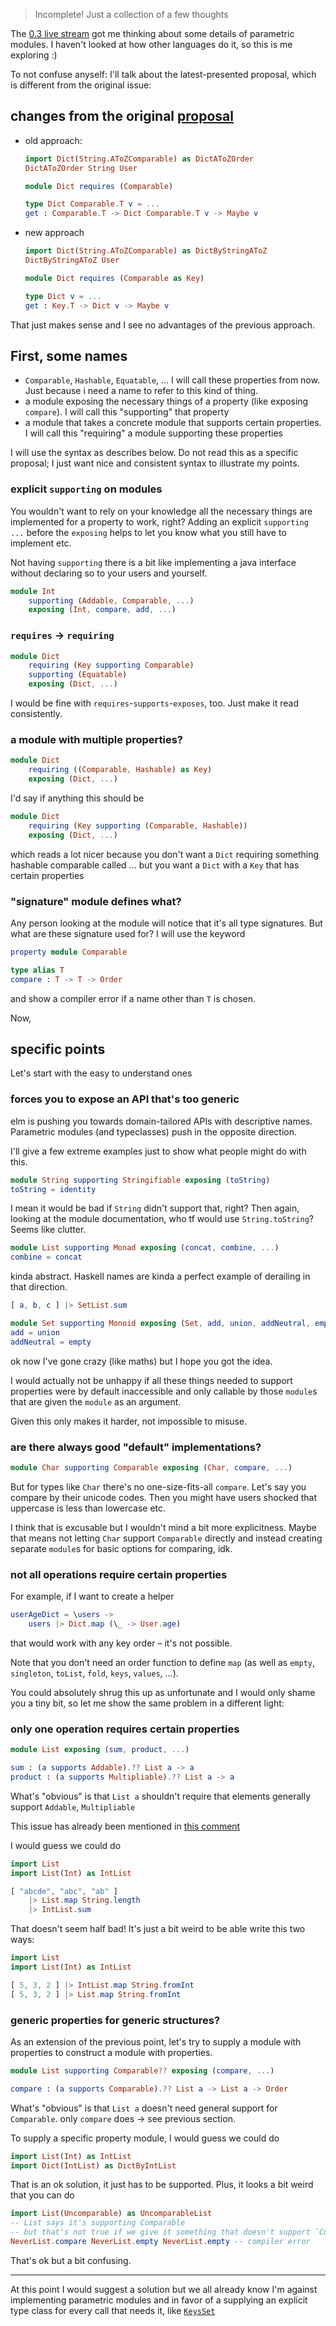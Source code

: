> Incomplete! Just a collection of a few thoughts

The [0.3 live stream](https://youtu.be/Fly0y4lFgDc?t=1488) got me thinking about some details of parametric modules.
I haven't looked at how other languages do it, so this is me exploring :)

To not confuse anyself:
I'll talk about the latest-presented proposal, which is different from the original issue:

## changes from the original [proposal](https://github.com/gren-lang/compiler/issues/81)

  - old approach:
    ```elm
    import Dict(String.AToZComparable) as DictAToZOrder
    DictAToZOrder String User
    ```
    ```elm
    module Dict requires (Comparable)

    type Dict Comparable.T v = ...
    get : Comparable.T -> Dict Comparable.T v -> Maybe v
    ```

  - new approach
    ```elm
    import Dict(String.AToZComparable) as DictByStringAToZ
    DictByStringAToZ User
    ```
    ```elm
    module Dict requires (Comparable as Key)

    type Dict v = ...
    get : Key.T -> Dict v -> Maybe v
    ```
  
That just makes sense and I see no advantages of the previous approach.

## First, some names

- `Comparable`, `Hashable`, `Equatable`, ... I will call these properties from now.
  Just because i need a name to refer to this kind of thing.
- a module exposing the necessary things of a property (like exposing `compare`).
  I will call this "supporting" that property
- a module that takes a concrete module that supports certain properties.
  I will call this "requiring" a module supporting these properties

I will use the syntax as describes below. Do not read this as a specific proposal;
I just want nice and consistent syntax to illustrate my points.

### explicit `supporting` on modules

You wouldn't want to rely on your knowledge all the necessary things are implemented for a property to work, right?
Adding an explicit `supporting ...` before the `exposing` helps to let you know what you still have to implement etc.

Not having `supporting` there is a bit like implementing a java interface without declaring so to your users and yourself.

```elm
module Int
    supporting (Addable, Comparable, ...)
    exposing (Int, compare, add, ...)
```

### `requires` → `requiring`

```elm
module Dict
    requiring (Key supporting Comparable)
    supporting (Equatable)
    exposing (Dict, ...)
```
I would be fine with `requires`-`supports`-`exposes`, too. Just make it read consistently.

### a module with multiple properties?

```elm
module Dict
    requiring ((Comparable, Hashable) as Key)
    exposing (Dict, ...)
```

I'd say if anything this should be

```elm
module Dict
    requiring (Key supporting (Comparable, Hashable))
    exposing (Dict, ...)
```

which reads a lot nicer because you don't want a `Dict` requiring something hashable comparable called ...
but you want a `Dict` with a `Key` that has certain properties

### "signature" module defines what?

Any person looking at the module will notice that it's all type signatures.
But what are these signature used for? I will use the keyword

```elm
property module Comparable

type alias T
compare : T -> T -> Order
```
and show a compiler error if a name other than `T` is chosen.

Now,

## specific points

Let's start with the easy to understand ones

### forces you to expose an API that's too generic

elm is pushing you towards domain-tailored APIs with descriptive names.
Parametric modules (and typeclasses) push in the opposite direction.

I'll give a few extreme examples just to show what people might do with this.
```elm
module String supporting Stringifiable exposing (toString)
toString = identity
```
I mean it would be bad if `String` didn't support that, right?
Then again, looking at the module documentation, who tf would use `String.toString`? Seems like clutter.
```elm
module List supporting Monad exposing (concat, combine, ...)
combine = concat
```
kinda abstract. Haskell names are kinda a perfect example of derailing in that direction.
```elm
[ a, b, c ] |> SetList.sum

module Set supporting Monoid exposing (Set, add, union, addNeutral, empty, ...)
add = union
addNeutral = empty
```
ok now I've gone crazy (like maths) but I hope you got the idea.

I would actually not be unhappy if all these things needed to support properties were by default inaccessible
and only callable by those `module`s that are given the `module` as an argument.

Given this only makes it harder, not impossible to misuse.

### are there always good "default" implementations?

```elm
module Char supporting Comparable exposing (Char, compare, ...)
```
But for types like `Char` there's no one-size-fits-all `compare`.
Let's say you compare by their unicode codes.
Then you might have users shocked that uppercase is less than lowercase etc.

I think that is excusable but I wouldn't mind a bit more explicitness.
Maybe that means not letting `Char` support `Comparable` directly
and instead creating separate `module`s for basic options for comparing, idk.

### not all operations require certain properties

For example, if I want to create a helper

```elm
userAgeDict = \users ->
    users |> Dict.map (\_ -> User.age)
```

that would work with any key order – it's not possible.

Note that you don't need an order function to define `map`
(as well as `empty`, `singleton`, `toList`, `fold`, `keys`, `values`, ...).

You could absolutely shrug this up as unfortunate and I would only shame you a tiny bit,
so let me show the same problem in a different light:

### only one operation requires certain properties

```elm
module List exposing (sum, product, ...)

sum : (a supports Addable).?? List a -> a
product : (a supports Multipliable).?? List a -> a
```

What's "obvious" is that
`List a` shouldn't require that elements generally support `Addable`, `Multipliable`

This issue has already been mentioned in [this comment](https://github.com/gren-lang/compiler/issues/198#issuecomment-1465034737)

I would guess we could do
```elm
import List
import List(Int) as IntList

[ "abcde", "abc", "ab" ]
    |> List.map String.length
    |> IntList.sum
```
That doesn't seem half bad! It's just a bit weird to be able write this two ways:
```elm
import List
import List(Int) as IntList

[ 5, 3, 2 ] |> IntList.map String.fromInt
[ 5, 3, 2 ] |> List.map String.fromInt
```

### generic properties for generic structures?
As an extension of the previous point,
let's try to supply a module with properties to construct a module with properties.

```elm
module List supporting Comparable?? exposing (compare, ...)

compare : (a supports Comparable).?? List a -> List a -> Order
```

What's "obvious" is that
`List a` doesn't need general support for `Comparable`. only `compare` does → see previous section.

To supply a specific property module, I would guess we could do
```elm
import List(Int) as IntList
import Dict(IntList) as DictByIntList
```
That is an ok solution, it just has to be supported.
Plus, it looks a bit weird that you can do
```elm
import List(Uncomparable) as UncomparableList
-- List says it's supporting Comparable
-- but that's not true if we give it something that doesn't support `Comparable`
NeverList.compare NeverList.empty NeverList.empty -- compiler error
```
That's ok but a bit confusing.

----

At this point I would suggest a solution but
we all already know I'm against implementing parametric modules
and in favor of a supplying an explicit type class for every call that needs it, like [`KeysSet`](https://dark.elm.dmy.fr/packages/lue-bird/elm-keysset/latest/)
